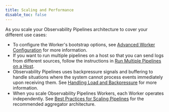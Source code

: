 ```yaml
---
title: Scaling and Performance
disable_toc: false
---
```


As you scale your Observability Pipelines architecture to cover your different use cases:

- To configure the Worker's bootstrap options, see [Advanced Worker Configuration][1] for more information.
- If you want to run multiple pipelines on a host so that you can send logs from different sources, follow the instructions in [Run Multiple Pipelines on a Host][2].
- Observability Pipelines uses backpressure signals and buffering to handle situations where the system cannot process events immediately upon receiving them. See [Handling Load and Backpressure][3] for more information.
- When you scale Observability Pipelines Workers, each Worker operates independently. See [Best Practices for Scaling Pipelines][4] for the recommended aggregator architecture.

[1]: /observability_pipelines/configuration/install_the_worker/advanced_worker_configurations/
[2]: /observability_pipelines/configuration/install_the_worker/run_multiple_pipelines_on_a_host/
[3]: /observability_pipelines/scaling_and_performance/handling_load_and_backpressure/
[4]: /observability_pipelines/scaling_and_performance/best_practices_for_scaling_observability_pipelines/

